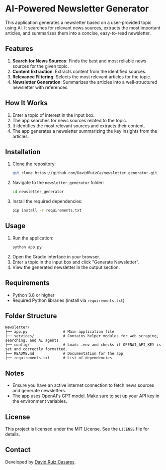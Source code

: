 # AI-Powered Newsletter Generator

This application generates a newsletter based on a user-provided topic using AI. It searches for relevant news sources, extracts the most important articles, and summarizes them into a concise, easy-to-read newsletter.

## Features

1. **Search for News Sources**: Finds the best and most reliable news sources for the given topic.
2. **Content Extraction**: Extracts content from the identified sources.
3. **Relevance Filtering**: Selects the most relevant articles for the topic.
4. **Newsletter Generation**: Summarizes the articles into a well-structured newsletter with references.

## How It Works

1. Enter a topic of interest in the input box.
2. The app searches for news sources related to the topic.
3. It identifies the most relevant sources and extracts their content.
4. The app generates a newsletter summarizing the key insights from the articles.

## Installation

1. Clone the repository:
   ```bash
   git clone https://github.com/DavidRuizCa/newsletter_generator.git
   ```
2. Navigate to the `newsletter_generator` folder:
   ```bash
   cd newsletter_generator
   ```
3. Install the required dependencies:
   ```bash
   pip install -r requirements.txt
   ```

## Usage

1. Run the application:
   ```bash
   python app.py
   ```
2. Open the Gradio interface in your browser.
3. Enter a topic in the input box and click "Generate Newsletter".
4. View the generated newsletter in the output section.

## Requirements

- Python 3.8 or higher
- Required Python libraries (install via `requirements.txt`)

## Folder Structure

```
Newsletter/
├── app.py                # Main application file
├── services/             # Contains helper modules for web scraping, searching, and AI agents
├── config/               # Loads .env and checks if OPENAI_API_KEY is set and correctly formatted.
├── README.md             # Documentation for the app
├── requirements.txt      # List of dependencies
```

## Notes

- Ensure you have an active internet connection to fetch news sources and generate newsletters.
- The app uses OpenAI's GPT model. Make sure to set up your API key in the environment variables.

## License

This project is licensed under the MIT License. See the `LICENSE` file for details.

## Contact

Developed by [David Ruiz Casares](https://www.linkedin.com/in/david-ruiz-casares/).

